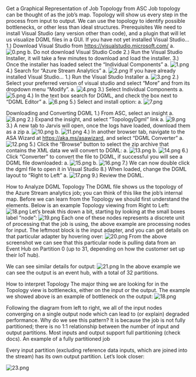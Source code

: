 Get a Graphical Representation of Job Topology from ASC
Job topology can be thought of as the job’s map. Topology will show us every step in the process from input to output. We can use the topology to identify possible bottlenecks, or other less than ideal structures.
Prerequisites
We need to install Visual Studio (any version other than code), and a plugin that will let us visualize DGML files in a GUI.
If  you have not yet installed Visual Studio…
1.)	Download Visual Studio from https://visualstudio.microsoft.com/
a.	 ![0.png](/.attachments/0-a9d84aa9-322b-443e-ba4c-96d77d0c7a1a.png)
b.	Do not download Visual Studio Code
2.)	Run the Visual Studio Installer, it will take a few minutes to download and load the installer.
3.)	Once the installer has loaded select the “Individual Components”
a.	 ![1.png](/.attachments/1-292982fb-c0f4-4bd7-a27b-5da623c3d3fb.png)
4.)	Search for “Azure Stream Analytics”
a.	 ![2.png](/.attachments/2-d27eff94-752e-414a-8834-efe294117548.png)
If you have already installed Visual Studio…
1.)	Run the Visual Studio Installer
a.	 ![3.png](/.attachments/3-9134aacd-e23a-41dd-bed6-5ecb1d35a172.png)
2.)	Select your preferred version of visual studio and select “More” and from its dropdown menu “Modify”.
a.	 ![4.png](/.attachments/4-01d15a66-22c1-464c-9343-0a274c9c3839.png)
3.)	Select Individual Components
a.	 ![5.png](/.attachments/5-a0515b34-cf17-465c-afb6-2436129cce10.png)
4.)	In the text box search for DGML, and check the box next to “DGML Editor”
a.	 ![6.png](/.attachments/6-738429c0-9f84-4189-ae7b-5493f5d34513.png)
5.)	Select and install option:
a.	 ![7.png](/.attachments/7-1cb47102-901b-4e0c-9753-919e8f7e910c.png)

Downloading and Converting DGML
1.)	From ASC, select an insight
a.	 ![8.png](/.attachments/8-3aeff02e-50f8-4a38-b184-27d12668da86.png)
2.)	Expand the insight, and select “TopologyDgml” link
a.	 ![9.png](/.attachments/9-9e95b79a-8046-45fb-8c10-93555a631b4c.png)
3.)	A new tab to Jarvis will open, once the logs have loaded, download them as a zip
a.	 ![10.png](/.attachments/10-2f08277c-d0cd-4bec-93e6-7d0e3e49b5a6.png)
b.	 ![11.png](/.attachments/11-969626a5-7e18-433a-8dde-9b3381713c04.png)
4.)	In another browser tab, navigate to the ASA Wizard at https://aka.ms/asawizard, and select “DGML Converter”
a.	 ![12.png](/.attachments/12-1d3de6c2-0c2c-415b-ae7a-ba1a889fb16d.png)
5.)	Click the “Browse” button to select the zip archive that contains the XML data we will convert to DGML:
a.	 ![13.png](/.attachments/13-5d4447e1-8758-403b-8986-ccea47928786.png)
b.	 ![14.png](/.attachments/14-17772e1e-814b-4452-880a-e931656db960.png)
6.)	Click “Converter” to convert the file to DGML, if successful you will see a DGML file downloaded:
a.	 ![15.png](/.attachments/15-d825c1f4-85e7-4ed3-b373-8ed2fdcaf4da.png)
b.	 ![16.png](/.attachments/16-62800251-ef96-4407-88df-ff2b6cc2c13c.png)
7.)	We can now double click the dgml file to open it in Visual Studio
8.)	When loaded, change the DGML layout to “Right to Left”
a.	 ![17.png](/.attachments/17-9cfdf95b-fa9c-4bc5-96e9-84a32d788e15.png)
9.)	Review the DGML.

How to Analyze DGML Topology
The DGML file shows us the topology of the Azure Stream analytics job; you can think of this like the job’s internal map.
Before we can learn from the Topology we should first understand the elements. Below is an example Topology viewing from Right to Left:
 ![18.png](/.attachments/18-0c0968e3-f85c-4a86-b1d1-1c82828c3a83.png)
Let’s break this down a bit, starting by looking at the small boxes label “node”:
 ![19.png](/.attachments/19-069522d8-3046-4ca2-baa8-c58ac91e4757.png)
Each one of these nodes represents a discrete unit of processing that the job is using, the above example are processing nodes for input. The leftmost block is the input adapter, and you can get details on that particular adapter by hovering over:
 ![20.png](/.attachments/20-736fd7ad-b255-4fa3-979b-5c8204ddf1f9.png)
From the above screenshot we can see that this particular node is pulling data from an Event Hub on Partition 0 (up to 31, depending on how the customer set up their IoT hub).

We can see similar details for output:
 ![21.png](/.attachments/21-2e30dbd4-0c55-4c2a-9590-4f7c76d3508e.png)
In the above example we can see the output is an event hub, with a total of 32 partitions.

How to interpret Topology
The major thing we are looking for in the Topology view is bottlenecks, either on the input or the output. The example we showed above is an example of bottleneck on the output:
![18.png](/.attachments/18-2fb155ef-dbe0-4197-828e-215d7e6025f3.png)
 
Following the diagram from left to right, we all of the input nodes converging on a single output node which can lead to (or explain) degraded performance. Why do we see this pattern? It is because the job is not fully partitioned; there is no 1:1 relationship between the number of input and output partitions. Most inputs and output support full partitioning (check docs).
An example of a fully partitioned job
 
Every input partition (excluding reference data inputs, which are joined into the stream) has its own output partition. Let’s look closer:
 
![23.png](/.attachments/23-f5cd7133-9a14-4a64-a90b-ec2f6b2f2e18.png)